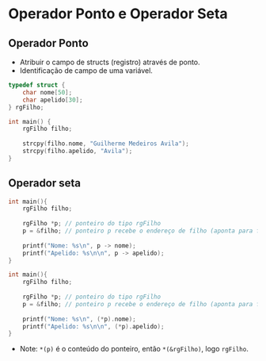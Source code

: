 # Operador Ponto e Operador Seta

## Operador Ponto
- Atribuir o campo de structs (registro) através de ponto. 
- Identificação de campo de uma variável.
```C
typedef struct {
	char nome[50];
	char apelido[30];
} rgFilho;

int main() {
	rgFilho filho;
	
	strcpy(filho.nome, "Guilherme Medeiros Avila");
	strcpy(filho.apelido, "Avila");
}
```

## Operador seta 
```C
int main(){
	rgFilho filho;
	
	rgFilho *p; // ponteiro do tipo rgFilho
	p = &filho; // ponteiro p recebe o endereço de filho (aponta para filho)
	
	printf("Nome: %s\n", p -> nome);
	printf("Apelido: %s\n\n", p -> apelido);
}
```

```C
int main(){
	rgFilho filho;
	
	rgFilho *p; // ponteiro do tipo rgFilho
	p = &filho; // ponteiro p recebe o endereço de filho (aponta para filho)
	
	printf("Nome: %s\n", (*p).nome);
	printf("Apelido: %s\n\n", (*p).apelido);
}
```

- Note: ``*(p)`` é o conteúdo do ponteiro, então  ``*(&rgFilho)``, logo ``rgFilho``. 
